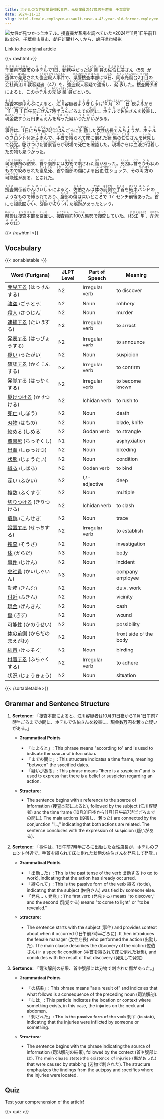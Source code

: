 ```yaml
---
title: ホテルの女性従業員強殺事件、元従業員の47歳男を逮捕　千葉県警
date: 2024-11-13
slug: hotel-female-employee-assault-case-a-47-year-old-former-employee-arrested-by-chiba-prefectural-police
---
```


![女性が見つかったホテル。捜査員が現場を調べていた=2024年11月1日午前11時42分、千葉県市原市、朝日新聞社ヘリから、嶋田達也撮影](https://www.asahicom.jp/imgopt/img/78c0ffa40a/comm_L/AS20241113002024.jpg "女性が見つかったホテル。捜査員が現場を調べていた=2024年11月1日午前11時42分、千葉県市原市、朝日新聞社ヘリから、嶋田達也撮影")

[Link to the original article](https://asahi.com/articles/ASSCF2FZCSCFUDCB00KM.html?iref=comtop_7_03)

{{< rawhtml >}}
<p><ruby>千葉県<rt>ちばけん</rt></ruby><ruby>市原市<rt>いちはらし</rt></ruby>の<ruby>ホテル<rt>ほてる</rt></ruby>で1<ruby>日<rt>にち</rt></ruby>、<ruby>勤務中<rt>きんむちゅう</rt></ruby>だった<ruby>従業員<rt>じゅうぎょういん</rt></ruby>の<ruby>佐伯<rt>さえき</rt></ruby><ruby>仁美<rt>ひとみ</rt></ruby>さん（56）が<ruby>遺体<rt>いたい</rt></ruby>で<ruby>発見<rt>はっけん</rt></ruby>された<ruby>強盗殺人事件<rt>ごうとうさつじんじけん</rt></ruby>で、<ruby>県警<rt>けんけい</rt></ruby><ruby>捜査本部<rt>そうさほんぶ</rt></ruby>は13<ruby>日<rt>にち</rt></ruby>、<ruby>同市<rt>どうし</rt></ruby><ruby>光風台<rt>こうふうだい</rt></ruby>2<ruby>丁目<rt>ちょうめ</rt></ruby>の<ruby>会社員<rt>かいしゃいん</rt></ruby><ruby>江川<rt>えがわ</rt></ruby><ruby>敦<rt>あつし</rt></ruby>容疑者（47）を、<ruby>強盗殺人<rt>ごうとうさつじん</rt></ruby>容疑で<ruby>逮捕<rt>たいほ</rt></ruby>し、<ruby>発表<rt>はっぴょう</rt></ruby>した。<ruby>捜査関係者<rt>そうさかんけいしゃ</rt></ruby>によると、この<ruby>ホテル<rt>ほてる</rt></ruby>の<ruby>元<rt>もと</rt></ruby><ruby>従業員<rt>じゅうぎょういん</rt></ruby>だという。</p>

<p><ruby>捜査<rt>そうさ</rt></ruby>本部<ruby>ほんぶ<rt>ほんぶ</rt></ruby>によると、<ruby>江川<rt>えがわ</rt></ruby>容疑者<ruby>ようぎしゃ<rt>ようぎしゃ</rt></ruby>は<ruby>10月<rt>じゅうがつ</rt></ruby><ruby>31日<rt>さんじゅういちにち</rt></ruby>夜<ruby>よる<rt>よる</rt></ruby>から<ruby>11月<rt>じゅういちがつ</rt></ruby><ruby>1日<rt>ついたち</rt></ruby>午前<ruby>ごぜん<rt>ごぜん</rt></ruby>7<ruby>時<rt>じ</rt></ruby>半<ruby>はん<rt>はん</rt></ruby>ごろまでの<ruby>間<rt>あいだ</rt></ruby>に、<ruby>ホテル<rt>ほてる</rt></ruby>で<ruby>佐伯<rt>さえき</rt></ruby>さんを<ruby>殺害<rt>さつがい</rt></ruby>し、<ruby>現金<rt>げんきん</rt></ruby>数<ruby>すう<rt>すう</rt></ruby>万円<ruby>まんえん<rt>まんえん</rt></ruby>を<ruby>奪った<rt>うばった</rt></ruby>疑い<ruby>うたがい<rt>うたがい</rt></ruby>がある。</p>

<p><ruby>事件<rt>じけん</rt></ruby>は、<ruby>1<rt>いち</rt></ruby>日<ruby>にち<rt>にち</rt></ruby><ruby>午前<rt>ごぜん</rt></ruby>7<ruby>時<rt>じ</rt></ruby>半<ruby>はん<rt>はん</rt></ruby>ごろに<ruby>出勤<rt>しゅっきん</rt></ruby>した<ruby>女性<rt>じょせい</rt></ruby>店長<ruby>てんちょう<rt>てんちょう</rt></ruby>が、<ruby>ホテル<rt>ほてる</rt></ruby>の<ruby>フロント<rt>ふろんと</rt></ruby>付近<ruby>ふきん<rt>ふきん</rt></ruby>で、<ruby>手首<rt>てくび</rt></ruby>を<ruby>縛<rt>しば</rt></ruby>られて<ruby>床<rt>ゆか</rt></ruby>に<ruby>倒<rt>たお</rt></ruby>れた<ruby>状態<rt>じょうたい</rt></ruby>の<ruby>佐伯<rt>さえき</rt></ruby>さんを<ruby>発見<rt>はっけん</rt></ruby>して<ruby>発覚<rt>はっかく</rt></ruby>。<ruby>駆けつけた<rt>かけつけた</rt></ruby><ruby>警察官<rt>けいさつかん</rt></ruby>らが<ruby>現場<rt>げんば</rt></ruby>で<ruby>死亡<rt>しぼう</rt></ruby>を<ruby>確認<rt>かくにん</rt></ruby>した。<ruby>現場<rt>げんば</rt></ruby>からは<ruby>血液<rt>けつえき</rt></ruby>が<ruby>付着<rt>ふちゃく</rt></ruby>した<ruby>刃物<rt>はもの</rt></ruby>も<ruby>見つかっ<rt>みつかっ</rt></ruby>た。</p>

<p><ruby>司法<rt>しほう</rt></ruby><ruby>解剖<rt>かいぼう</rt></ruby>の<ruby>結果<rt>けっか</rt></ruby>、<ruby>首<rt>くび</rt></ruby>や<ruby>腹部<rt>ふくぶ</rt></ruby>には<ruby>刃物<rt>はもの</rt></ruby>で<ruby>刺<rt>さ</rt></ruby>された<ruby>傷<rt>きず</rt></ruby>があった。<ruby>死因<rt>しいん</rt></ruby>は<ruby>首<rt>くび</rt></ruby>を<ruby>ひも<rt>ひも</rt></ruby>状の<ruby>もので<rt>もので</rt></ruby><ruby>絞<rt>しぼ</rt></ruby>められた<ruby>窒息死<rt>ちっそくし</rt></ruby>、<ruby>首<rt>くび</rt></ruby>や<ruby>腹部<rt>ふくぶ</rt></ruby>の<ruby>傷<rt>きず</rt></ruby>による<ruby>出血性<rt>しゅっけつせい</rt></ruby><ruby>ショック<rt>しょっく</rt></ruby>、その<ruby>両方<rt>りょうほう</rt></ruby>の<ruby>可能性<rt>かのうせい</rt></ruby>がある、とされた。</p>

<p><ruby>捜査<rt>そうさ</rt></ruby>関係者<ruby>かんけいしゃ<rt>かんけいしゃ</rt></ruby>によると、<ruby>佐伯<rt>さえき</rt></ruby>さんは<ruby>体<rt>からだ</rt></ruby>の<ruby>前側<rt>まえがわ</rt></ruby>で<ruby>手首<rt>てくび</rt></ruby>を<ruby>結束<rt>けっそく</rt></ruby><ruby>バンド<rt>ばんど</rt></ruby>のようなもので<ruby>縛<rt>しば</rt></ruby>られており、<ruby>腹部<rt>ふくぶ</rt></ruby>の<ruby>傷<rt>きず</rt></ruby>は<ruby>深<rt>ふか</rt></ruby>い<ruby>ところ<rt>ところ</rt></ruby>で<ruby>17<rt>じゅうなな</rt></ruby>センチ<ruby>前後<rt>ぜんご</rt></ruby>あった。<ruby>首<rt>くび</rt></ruby>にも<ruby>複数<rt>ふくすう</rt></ruby>回<ruby>かい<rt>かい</rt></ruby>、<ruby>刃物<rt>はもの</rt></ruby>で<ruby>切りつけ<rt>きりつけ</rt></ruby>た<ruby>痕跡<rt>こんせき</rt></ruby>があったという。</p>

<p><ruby>県警<rt>けんけい</rt></ruby>は<ruby>捜査<rt>そうさ</rt></ruby><ruby>本部<rt>ほんぶ</rt></ruby>を<ruby>設置<rt>せっち</rt></ruby>し、<ruby>捜査員<rt>そうさいん</rt></ruby>約<ruby>100人<rt>ひゃくにん</rt></ruby>態勢で<ruby>捜査<rt>そうさ</rt></ruby>していた。（<ruby>杉江<rt>すぎえ</rt></ruby><ruby>隼<rt>はやぶさ</rt></ruby>、<ruby>芹沢<rt>せりざわ</rt></ruby><ruby>みなほ<rt>みなほ</rt></ruby>）</p>
{{< /rawhtml >}}

## Vocabulary


{{< sortabletable >}}

| Word (Furigana)       | JLPT Level | Part of Speech         | Meaning                          |
|-----------------------|------------|------------------------|----------------------------------|
|[発見する](https://jisho.org/search/%E7%99%BA%E8%A6%8B%E3%81%99%E3%82%8B) (はっけんする)| N2         | Irregular verb         | to discover                      |
|[強盗](https://jisho.org/search/%E5%BC%B7%E7%9B%97) (ごうとう)| N2         | Noun                   | robbery                          |
|[殺人](https://jisho.org/search/%E6%AE%BA%E4%BA%BA) (さつじん)| N2         | Noun                   | murder                           |
|[逮捕する](https://jisho.org/search/%E9%80%AE%E6%8D%95%E3%81%99%E3%82%8B) (たいほする)| N2         | Irregular verb         | to arrest                        |
|[発表する](https://jisho.org/search/%E7%99%BA%E8%A1%A8%E3%81%99%E3%82%8B) (はっぴょうする)| N2         | Irregular verb         | to announce                      |
|[疑い](https://jisho.org/search/%E7%96%91%E3%81%84) (うたがい)| N2         | Noun                   | suspicion                        |
|[確認する](https://jisho.org/search/%E7%A2%BA%E8%AA%8D%E3%81%99%E3%82%8B) (かくにんする)| N2         | Irregular verb         | to confirm                       |
|[発覚する](https://jisho.org/search/%E7%99%BA%E8%A6%9A%E3%81%99%E3%82%8B) (はっかくする)| N2         | Irregular verb         | to become known                  |
|[駆けつける](https://jisho.org/search/%E9%A7%86%E3%81%91%E3%81%A4%E3%81%91%E3%82%8B) (かけつける)| N2         | Ichidan verb           | to rush to                       |
|[死亡](https://jisho.org/search/%E6%AD%BB%E4%BA%A1) (しぼう)| N2         | Noun                   | death                            |
|[刃物](https://jisho.org/search/%E5%88%83%E7%89%A9) (はもの)| N2         | Noun                   | blade, knife                     |
|[絞める](https://jisho.org/search/%E7%B5%9E%E3%82%81%E3%82%8B) (しめる)| N2         | Godan verb             | to strangle                      |
|[窒息死](https://jisho.org/search/%E7%AA%92%E6%81%AF%E6%AD%BB) (ちっそくし)| N1         | Noun                   | asphyxiation                     |
|[出血](https://jisho.org/search/%E5%87%BA%E8%A1%80) (しゅっけつ)| N2         | Noun                   | bleeding                         |
|[状態](https://jisho.org/search/%E7%8A%B6%E6%85%8B) (じょうたい)| N2         | Noun                   | condition                        |
|[縛る](https://jisho.org/search/%E7%B8%9B%E3%82%8B) (しばる)| N2         | Godan verb             | to bind                          |
|[深い](https://jisho.org/search/%E6%B7%B1%E3%81%84) (ふかい)| N2         | い-adjective           | deep                             |
|[複数](https://jisho.org/search/%E8%A4%87%E6%95%B0) (ふくすう)| N2         | Noun                   | multiple                         |
|[切りつける](https://jisho.org/search/%E5%88%87%E3%82%8A%E3%81%A4%E3%81%91%E3%82%8B) (きりつける)| N2         | Ichidan verb           | to slash                         |
|[痕跡](https://jisho.org/search/%E7%97%95%E8%B7%A1) (こんせき)| N2         | Noun                   | trace                            |
|[設置する](https://jisho.org/search/%E8%A8%AD%E7%BD%AE%E3%81%99%E3%82%8B) (せっちする)| N2         | Irregular verb         | to establish                     |
|[捜査](https://jisho.org/search/%E6%8D%9C%E6%9F%BB) (そうさ)| N2         | Noun                   | investigation                    |
|[体](https://jisho.org/search/%E4%BD%93) (からだ)| N3         | Noun                   | body                             |
|[事件](https://jisho.org/search/%E4%BA%8B%E4%BB%B6) (じけん)| N2         | Noun                   | incident                         |
|[会社員](https://jisho.org/search/%E4%BC%9A%E7%A4%BE%E5%93%A1) (かいしゃいん)| N3         | Noun                   | company employee                 |
|[勤務](https://jisho.org/search/%E5%8B%A4%E5%8B%99) (きんむ)| N2         | Noun                   | duty, work                       |
|[付近](https://jisho.org/search/%E4%BB%98%E8%BF%91) (ふきん)| N2         | Noun                   | vicinity                         |
|[現金](https://jisho.org/search/%E7%8F%BE%E9%87%91) (げんきん)| N2         | Noun                   | cash                             |
|[傷](https://jisho.org/search/%E5%82%B7) (きず)| N2         | Noun                   | wound                            |
|[可能性](https://jisho.org/search/%E5%8F%AF%E8%83%BD%E6%80%A7) (かのうせい)| N2         | Noun                   | possibility                      |
|[体の前側](https://jisho.org/search/%E4%BD%93%E3%81%AE%E5%89%8D%E5%81%B4) (からだのまえがわ)| N2         | Noun                   | front side of the body          |
|[結束](https://jisho.org/search/%E7%B5%90%E6%9D%9F) (けっそく)| N2         | Noun                   | binding                          |
|[付着する](https://jisho.org/search/%E4%BB%98%E7%9D%80%E3%81%99%E3%82%8B) (ふちゃくする)| N2         | Irregular verb         | to adhere                        |
|[状況](https://jisho.org/search/%E7%8A%B6%E6%B3%81) (じょうきょう)| N2         | Noun                   | situation                        |

{{< /sortabletable >}}


## Grammar and Sentence Structure

1. **Sentence:** 「捜査本部によると、江川容疑者は10月31日夜から11月1日午前7時半ごろまでの間に、ホテルで佐伯さんを殺害し、現金数万円を奪った疑いがある。」

   - **Grammatical Points:**
     - 「によると」: This phrase means "according to" and is used to indicate the source of information.
     - 「までの間に」: This structure indicates a time frame, meaning "between" the specified dates.
     - 「疑いがある」: This phrase means "there is a suspicion" and is used to express that there is a belief or suspicion regarding an action.

   - **Structure:**
     - The sentence begins with a reference to the source of information (捜査本部によると), followed by the subject (江川容疑者) and the time frame (10月31日夜から11月1日午前7時半ごろまでの間に). The main actions (殺害し、奪った) are connected by the conjunction "し," indicating that both actions are related. The sentence concludes with the expression of suspicion (疑いがある).

2. **Sentence:** 「事件は、1日午前7時半ごろに出勤した女性店長が、ホテルのフロント付近で、手首を縛られて床に倒れた状態の佐伯さんを発見して発覚。」

   - **Grammatical Points:**
     - 「出勤した」: This is the past tense of the verb 出勤する (to go to work), indicating that the action has already occurred.
     - 「縛られて」: This is the passive form of the verb 縛る (to tie), indicating that the subject (佐伯さん) was tied by someone else.
     - 「発見して発覚」: The first verb (発見する) means "to discover," and the second (発覚する) means "to come to light" or "to be revealed."

   - **Structure:**
     - The sentence starts with the subject (事件) and provides context about when it occurred (1日午前7時半ごろに). It then introduces the female manager (女性店長) who performed the action (出勤した). The main clause describes the discovery of the victim (佐伯さん) in a specific condition (手首を縛られて床に倒れた状態), and concludes with the result of that discovery (発見して発覚).

3. **Sentence:** 「司法解剖の結果、首や腹部には刃物で刺された傷があった。」

   - **Grammatical Points:**
     - 「の結果」: This phrase means "as a result of" and indicates that what follows is a consequence of the preceding noun (司法解剖).
     - 「には」: This particle indicates the location or context where something exists, in this case, the injuries on the neck and abdomen.
     - 「刺された」: This is the passive form of the verb 刺す (to stab), indicating that the injuries were inflicted by someone or something.

   - **Structure:**
     - The sentence begins with the phrase indicating the source of information (司法解剖の結果), followed by the context (首や腹部には). The main clause states the existence of injuries (傷があった) that were caused by stabbing (刃物で刺された). The structure emphasizes the findings from the autopsy and specifies where the injuries were located.

## Quiz

Test your comprehension of the article!

{{< quiz >}}